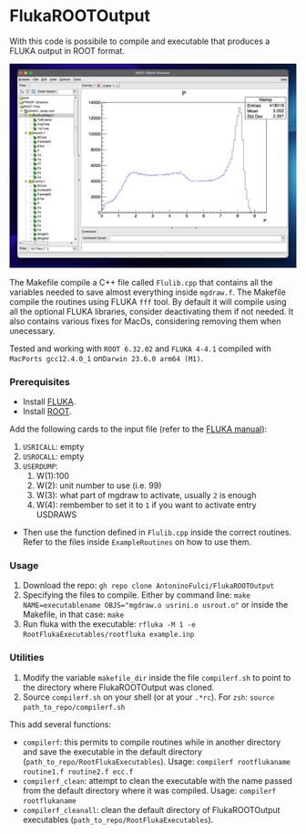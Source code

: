 # FlukaROOTOutput

With this code is possibile to compile and executable that produces a FLUKA output in ROOT format.

![alt text](ExampleROOTFiles.png)

The Makefile compile a C++ file called `Flulib.cpp` that contains all the variables needed to save almost everything inside `mgdraw.f`. The Makefile compile the routines using FLUKA `fff` tool. By default it will compile using all the optional FLUKA libraries, consider deactivating them if not needed. It also contains various fixes for MacOs, considering removing them when unecessary.

Tested and working with `ROOT 6.32.02` and `FLUKA 4-4.1` compiled with `MacPorts gcc12.4.0_1` on`Darwin 23.6.0 arm64 (M1)`.

### Prerequisites
- Install [FLUKA](https://fluka.cern/).
- Install [ROOT](https://root.cern/).

Add the following cards to the input file (refer to the [FLUKA manual](https://flukafiles.web.cern.ch/manual/index.html)):
1. `USRICALL`: empty
2. `USROCALL`: empty
3. `USERDUMP`: 
    1. W(1):100
    2. W(2): unit number to use (i.e. 99) 
    3. W(3): what part of mgdraw to activate, usually `2` is enough
    4. W(4): rembember to set it to `1` if you want to activate entry USDRAWS

- Then use the function defined in `Flulib.cpp` inside the correct routines. Refer to the files inside `ExampleRoutines` on how to use them.

### Usage

1. Download the repo:
    `gh repo clone AntoninoFulci/FlukaROOTOutput`
2. Specifying the files to compile. 
    Either by command line:
    `make NAME=executablename OBJS="mgdraw.o usrini.o usrout.o"`
    or inside the Makefile, in that case:
    `make`
3. Run fluka with the executable:
    `rfluka -M 1 -e RootFlukaExecutables/rootfluka example.inp`

### Utilities
1. Modify the variable `makefile_dir` inside the file `compilerf.sh` to point to the directory where FlukaROOTOutput was cloned.
2. Source `compilerf.sh` on your shell (or at your `.*rc`).
    For `zsh`:
    `source path_to_repo/compilerf.sh`

This add several functions:

- `compilerf`: this permits to compile routines while in another directory and save the executable in the default directory (`path_to_repo/RootFlukaExecutables`).
    Usage:
    `compilerf rootflukaname routine1.f routine2.f ecc.f`
- `compilerf_clean`: attempt to clean the executable with the name passed from the default directory where it was compiled.
    Usage:
    `compilerf rootflukaname`
- `compilerf_cleanall`:  clean the default directory of FlukaROOTOutput executables (`path_to_repo/RootFlukaExecutables`).

